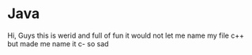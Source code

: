 # Java
Hi, Guys this is werid
and full of fun it would not let me name my file c++
but made me name it c- so sad
